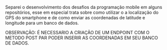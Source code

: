 Separei o desenvolvimento dos desafios da programação mobile em alguns repositórios, esse em especial trata sobre como utilizar o a localização do GPS do smartphone e de como enviar as coordenadas de latitude e longitude para um banco de dados.

OBSERVAÇÃO: É NECESSARIO A CRIAÇÃO DE UM ENDPOINT COM O METODO POST PAR PODER INSERIR AS COORDENADAS EM SEU BANCO DE DADOS.
